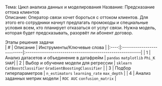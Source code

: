 Тема: Цикл анализа данных и моделирования
Название: Предсказание оттока клиентов    
Описание: Оператор связи хочет бороться с оттоком клиентов. Для этого его сотрудники начнут предлагать промокоды и специальные условия всем, кто планирует отказаться от услуг связи. Нужна модель, которая будет предсказывать, разорвёт ли абонент договор. 
    
Этапы решения задачи    
| # | Описание | Инструменты/Ключевые слова |
|:----:|:---------------------------|:-----------------------------------------------------------|
| 1 | Анализ датасетов и объединение в датафрейм | `pandas` `matplotlib` `Phi_K` `SHAP`|
| 2 | Выбор и обучение модели для регрессии | `sklearn` `CatBoostClassifier` `GradientBoostingClassifier` |
| 3 | Подбор гиперпараметров | `n_estimators` `learning_rate` `max_depth` |
| 4 | Анализ заданных метрик модели | `ROC AUC` `confusion_matrix` |